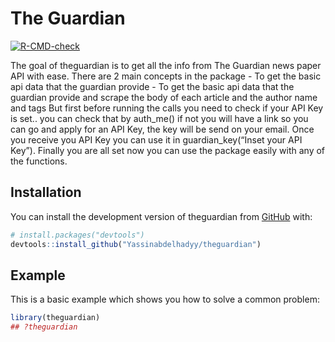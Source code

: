 
<!-- README.md is generated from README.Rmd. Please edit that file -->

# The Guardian

<!-- badges: start -->

[![R-CMD-check](https://github.com/Yassinabdelhadyy/theguardian/actions/workflows/check-standard.yaml/badge.svg)](https://github.com/Yassinabdelhadyy/theguardian/actions/workflows/check-standard.yaml)

<!-- badges: end -->

The goal of theguardian is to get all the info from The Guardian news
paper API with ease. There are 2 main concepts in the package - To get
the basic api data that the guardian provide - To get the basic api data
that the guardian provide and scrape the body of each article and the
author name and tags But first before running the calls you need to
check if your API Key is set.. you can check that by auth_me() if not
you will have a link so you can go and apply for an API Key, the key
will be send on your email. Once you receive you API Key you can use it
in guardian_key(“Inset your API Key”). Finally you are all set now you
can use the package easily with any of the functions.

## Installation

You can install the development version of theguardian from
[GitHub](https://github.com/) with:

``` r
# install.packages("devtools")
devtools::install_github("Yassinabdelhadyy/theguardian")
```

## Example

This is a basic example which shows you how to solve a common problem:

``` r
library(theguardian)
## ?theguardian
```
